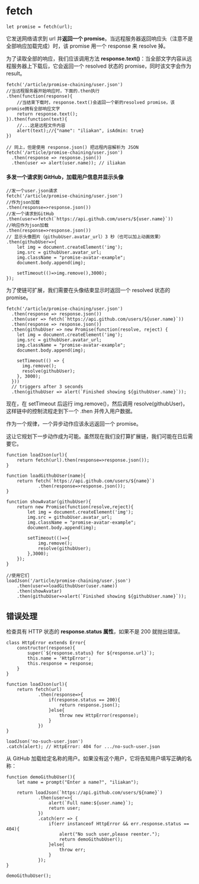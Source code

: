 # fetch
```
let promise = fetch(url);
```
它发送网络请求到 url 并**返回一个 promise**。当远程服务器返回响应头（注意不是全部响应加载完成）时，该 promise 用一个 response 来 resolve 掉。

为了读取全部的响应，我们应该调用方法 **response.text()**：当全部文字内容从远程服务器上下载后，它会返回一个 resolved 状态的 promise，同时该文字会作为 result。  

```
fetch('/article/promise-chaining/user.json')
//当远程服务器开始响应时，下面的.then执行
.then(function(response){
    //当结束下载时，response.text()会返回一个新的resolved promise，该promise拥有全部响应文字
    return response.text();
}).then(function(text){
    //...这是远程文件内容
    alert(text);//{"name": "iliakan", isAdmin: true}
})
```

```
// 同上，但是使用 response.json() 把远程内容解析为 JSON
fetch('/article/promise-chaining/user.json')
  .then(response => response.json())
  .then(user => alert(user.name)); // iliakan
```

#### 多发一个请求到 GitHub，加载用户信息并显示头像

```
//发一个user.json请求
fetch('/article/promise-chaining/user.json')
//作为json加载
.then(response=>response.json())
//发一个请求到GitHub
.then(user=>fetch(`https://api.github.com/users/${user.name}`))
//响应作为json加载
.then(response=>response.json())
// 显示头像图片（githubUser.avatar_url）3 秒（也可以加上动画效果）
.then(githubUser=>{
    let img = document.createElement('img');
    img.src = githubUser.avatar_url;
    img.className = "promise-avatar-example";
    document.body.append(img);

    setTimeout(()=>img.remove(),3000);
});
```
为了使链可扩展，我们需要在头像结束显示时返回一个 resolved 状态的 promise。  

```
fetch('/article/promise-chaining/user.json')
  .then(response => response.json())
  .then(user => fetch(`https://api.github.com/users/${user.name}`))
  .then(response => response.json())
  .then(githubUser => new Promise(function(resolve, reject) {
    let img = document.createElement('img');
    img.src = githubUser.avatar_url;
    img.className = "promise-avatar-example";
    document.body.append(img);

    setTimeout(() => {
      img.remove();
      resolve(githubUser);
    }, 3000);
  }))
  // triggers after 3 seconds
  .then(githubUser => alert(`Finished showing ${githubUser.name}`));
```
现在，在 setTimeout 后运行 img.remove()，然后调用 resolve(githubUser)，这样链中的控制流程走到下一个 .then 并传入用户数据。  

作为一个规律，一个异步动作应该永远返回一个 promise。

这让它规划下一步动作成为可能。虽然现在我们没打算扩展链，我们可能在日后需要它。  

```
function loadJson(url){
    return fetch(url).then(response=>response.json());
}

function loadGithubUser(name){
    return fetch(`https://api.github.com/users/${name}`)
            .then(response=>response.json());
}

function showAvatar(githubUser){
    return new Promise(function(resolve,reject){
        let img = document.createElement('img');
        img.src = githubUser.avatar_url;
        img.className = "promise-avatar-example";
        document.body.append(img);

        setTimeout(()=>{
            img.remove();
            resolve(githubUser);
        },3000);
    });
}

//使用它们
loadJson('/article/promise-chaining/user.json')
    .then(user=>loadGithubUser(user.name))
    .then(showAvatar)
    .then(githubUser=>alert(`Finished showing ${githubUser.name}`));
```

## 错误处理
检查具有 HTTP 状态的 **response.status 属性**，如果不是 200 就抛出错误。  

```
class HttpError extends Error{
    constructor(response){
        super(`${response.status} for ${response.url}`);
        this.name = 'HttpError';
        this.response = response;
    }
}

function loadJson(url){
    return fetch(url)
            .then(response=>{
                if(response.status == 200){
                    return response.json();
                }else{
                    throw new HttpError(response);
                }
            })
}

loadJson('no-such-user.json')
.catch(alert); // HttpError: 404 for .../no-such-user.json
```
从 GitHub 加载给定名称的用户。如果没有这个用户，它将告知用户填写正确的名称：  

```
function demoGithubUser(){
    let name = prompt("Enter a name?", "iliakan");

    return loadJson(`https://api.github.com/users/${name}`)
            .then(user=>{
                alert(`Full name:${user.name}`);
                return user;
            })
            .catch(err => {
                if(err instanceof HttpError && err.response.status == 404){
                    alert("No such user,please reenter.");
                    return demoGithubUser();
                }else{
                    throw err;
                }
            });
}

demoGithubUser();
```